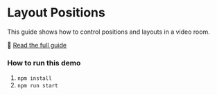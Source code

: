 # Layout Positions

This guide shows how to control positions and layouts in a video room.

📖 [Read the full guide](https://developer.signalwire.com/apis/docs/layout-positions)

### How to run this demo

 1. `npm install`
 2. `npm run start`


